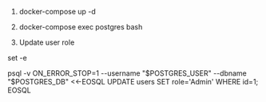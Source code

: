 1. docker-compose up -d

2. docker-compose exec postgres bash

3. Update user role

set -e

psql -v ON_ERROR_STOP=1 --username "$POSTGRES_USER" --dbname "$POSTGRES_DB" <<-EOSQL
    UPDATE users SET role='Admin' WHERE id=1;
EOSQL